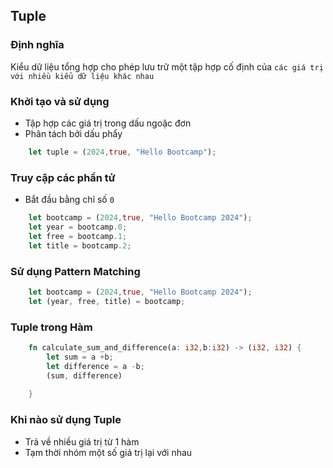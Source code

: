 ## Tuple

### Định nghĩa 

Kiểu dữ liệu tổng hợp cho phép lưu trữ một tập hợp cố định của `các giá trị với nhiều kiểu dữ liệu khác nhau`

### Khởi tạo và sử dụng 
+ Tập hợp các giá trị trong dấu ngoặc đơn 
+ Phân tách bởi dấu phẩy 
```rust
    let tuple = (2024,true, "Hello Bootcamp");
```

### Truy cập các phần tử
+ Bắt đầu bằng chỉ số `0`
```rust
    let bootcamp = (2024,true, "Hello Bootcamp 2024");
    let year = bootcamp.0;
    let free = bootcamp.1;
    let title = bootcamp.2;
```

### Sử dụng Pattern Matching 

```rust
    let bootcamp = (2024,true, "Hello Bootcamp 2024");
    let (year, free, title) = bootcamp;
```

### Tuple trong Hàm 

```rust
    fn calculate_sum_and_difference(a: i32,b:i32) -> (i32, i32) {
        let sum = a +b;
        let difference = a -b;
        (sum, difference)
    
    }
```

### Khi nào sử dụng Tuple 
+ Trả về nhiều giá trị từ 1 hàm
+ Tạm thời nhóm một số giá trị lại với nhau 



